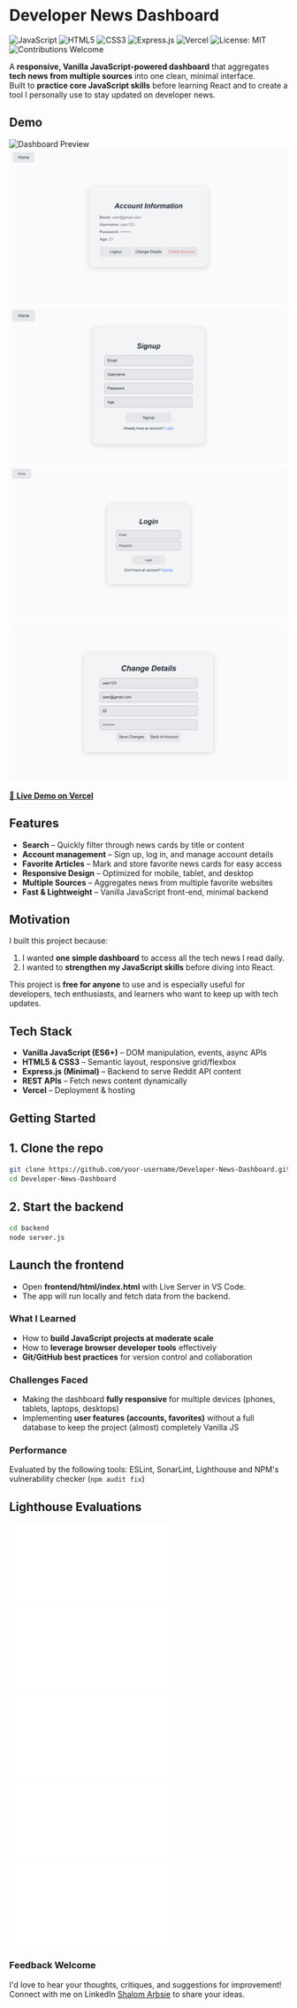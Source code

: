 # Developer News Dashboard

![JavaScript](https://img.shields.io/badge/JavaScript-ES6+-yellow?logo=javascript)
![HTML5](https://img.shields.io/badge/HTML5-Ready-orange?logo=html5)
![CSS3](https://img.shields.io/badge/CSS3-Responsive-blue?logo=css3)
![Express.js](https://img.shields.io/badge/Backend-Express.js-green?logo=express)
![Vercel](https://img.shields.io/badge/Deployed-Vercel-black?logo=vercel)
![License: MIT](https://img.shields.io/badge/License-MIT-red?logo=open-source-initiative)
![Contributions Welcome](https://img.shields.io/badge/Contributions-Welcome-brightgreen)

A **responsive, Vanilla JavaScript-powered dashboard** that aggregates **tech news from multiple sources** into one clean, minimal interface.  
Built to **practice core JavaScript skills** before learning React and to create a tool I personally use to stay updated on developer news.

## Demo

![Dashboard Preview](./screenshots/dashboard-demo.gif)  
![Account Preview](./screenshots/account-preview.png)
![Signup Preview](./screenshots/signup-preview.png)
![Login Preview](./screenshots/login-preview.png)
![Change-Details Preview](./screenshots/change-details-preview.png)

[🔗 **Live Demo on Vercel**](https://your-vercel-link.vercel.app)

## Features

- **Search** – Quickly filter through news cards by title or content  
- **Account management** – Sign up, log in, and manage account details  
- **Favorite Articles** – Mark and store favorite news cards for easy access 
- **Responsive Design** – Optimized for mobile, tablet, and desktop  
- **Multiple Sources** – Aggregates news from multiple favorite websites  
- **Fast & Lightweight** – Vanilla JavaScript front-end, minimal backend

## Motivation

I built this project because:
1. I wanted **one simple dashboard** to access all the tech news I read daily.  
2. I wanted to **strengthen my JavaScript skills** before diving into React.

This project is **free for anyone** to use and is especially useful for developers, tech enthusiasts, and learners who want to keep up with tech updates.

## Tech Stack

- **Vanilla JavaScript (ES6+)** – DOM manipulation, events, async APIs  
- **HTML5 & CSS3** – Semantic layout, responsive grid/flexbox  
- **Express.js (Minimal)** – Backend to serve Reddit API content  
- **REST APIs** – Fetch news content dynamically  
- **Vercel** – Deployment & hosting

## Getting Started

## 1. Clone the repo
```bash
git clone https://github.com/your-username/Developer-News-Dashboard.git
cd Developer-News-Dashboard
```
## 2. Start the backend
```bash
cd backend
node server.js
```
## Launch the frontend
- Open **frontend/html/index.html** with Live Server in VS Code.
- The app will run locally and fetch data from the backend.

### What I Learned

- How to **build JavaScript projects at moderate scale**
- How to **leverage browser developer tools** effectively
- **Git/GitHub best practices** for version control and collaboration

### Challenges Faced

- Making the dashboard **fully responsive** for multiple devices (phones, tablets, laptops, desktops)
- Implementing **user features (accounts, favorites)** without a full database to keep the project (almost) completely Vanilla JS

### Performance

Evaluated by the following tools: ESLint, SonarLint, Lighthouse and NPM's vulnerability checker (```npm audit fix```)

## Lighthouse Evaluations
![Dashboard Evaluation](./evaluations/dashboard.pdf)
![Login Page Evaluation](./evaluations/login.pdf)
![Signup Page Evaluation](./evaluations/signup.pdf)
![Account-Details Page Evaluation](./evaluations/account.pdf)
![Change-Details Page Evaluation](./evaluations/change-details.pdf)

### Feedback Welcome

I'd love to hear your thoughts, critiques, and suggestions for improvement! Connect with me on LinkedIn [Shalom Arbsie](www.linkedin.com/in/shalom-arbsie) to share your ideas.
